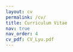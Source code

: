 ```yaml
---
layout: cv
permalink: /cv/
title: Curriculum Vitae
nav: true
nav_order: 4
cv_pdf: CV_Lyu.pdf
---
```

